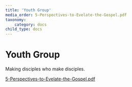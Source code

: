 ```yaml
---
title: 'Youth Group'
media_order: 5-Perspectives-to-Evelate-the-Gospel.pdf
taxonomy:
    category: docs
child_type: docs
---
```


# Youth Group

Making disciples who make disciples.

[5-Perspectives-to-Evelate-the-Gospel.pdf](5-Perspectives-to-Evelate-the-Gospel.pdf)